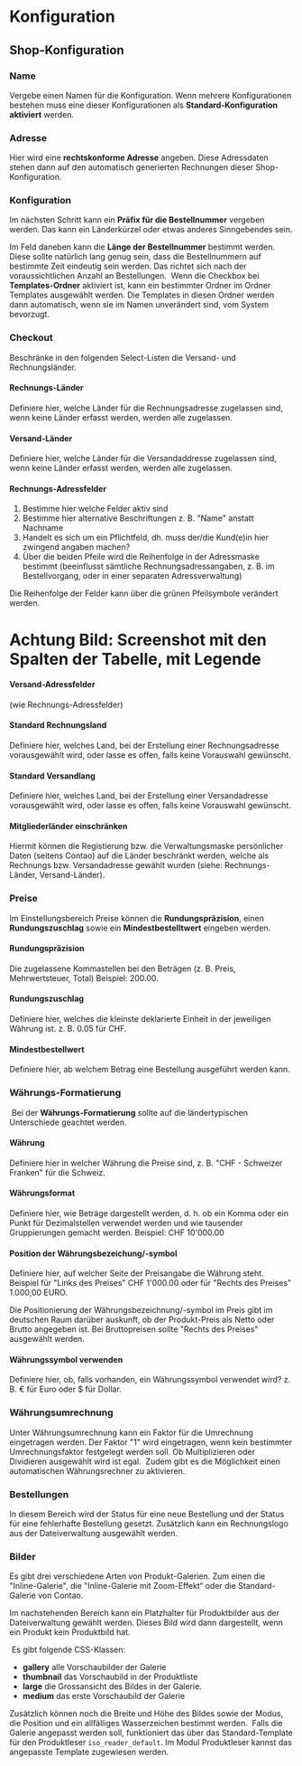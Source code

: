 # Konfiguration


## Shop-Konfiguration

### Name

Vergebe einen Namen für die Konfiguration. Wenn mehrere Konfigurationen bestehen muss eine dieser Konfigurationen als **Standard-Konfiguration aktiviert** werden.


### Adresse

Hier wird eine **rechtskonforme Adresse** angeben. Diese Adressdaten stehen dann auf den automatisch generierten Rechnungen dieser Shop-Konfiguration.


### Konfiguration

Im nächsten Schritt kann ein **Präfix für die Bestellnummer** vergeben werden. Das kann ein Länderkürzel oder etwas anderes Sinngebendes sein.

Im Feld daneben kann die **Länge der Bestellnummer** bestimmt werden. Diese sollte natürlich lang genug sein, dass die Bestellnummern auf bestimmte Zeit eindeutig sein werden. Das richtet sich nach der voraussichtlichen Anzahl an Bestellungen.
 Wenn die Checkbox bei **Templates-Ordner** aktiviert ist, kann ein bestimmter Ordner im Ordner Templates ausgewählt werden. Die Templates in diesen Ordner werden dann automatisch, wenn sie im Namen unverändert sind, vom System bevorzugt. 

### Checkout

Beschränke in den folgenden Select-Listen die Versand- und Rechnungsländer.


#### Rechnungs-Länder

Definiere hier, welche Länder für die Rechnungsadresse zugelassen sind, wenn keine Länder erfasst werden, werden alle zugelassen.


#### Versand-Länder

Definiere hier, welche Länder für die Versandaddresse zugelassen sind, wenn keine Länder erfasst werden, werden alle zugelassen.


#### Rechnungs-Adressfelder

1. Bestimme hier welche Felder aktiv sind
2. Bestimme hier alternative Beschriftungen z. B. "Name" anstatt Nachname
3. Handelt es sich um ein Pflichtfeld, dh. muss der/die Kund(e)in hier zwingend angaben machen?
4. Über die beiden Pfeile wird die Reihenfolge in der Adressmaske bestimmt (beeinflusst sämtliche Rechnungsadressangaben, z. B. im Bestellvorgang, oder in einer separaten Adressverwaltung)

Die Reihenfolge der Felder kann über die grünen Pfeilsymbole verändert werden.



# Achtung Bild: Screenshot mit den Spalten der Tabelle, mit Legende


#### Versand-Adressfelder

(wie Rechnungs-Adressfelder)


#### Standard Rechnungsland

Definiere hier, welches Land, bei der Erstellung einer Rechnungsadresse vorausgewählt wird, oder lasse es offen, falls keine Vorauswahl gewünscht.


#### Standard Versandlang

Definiere hier, welches Land, bei der Erstellung einer Versandadresse vorausgewählt wird, oder lasse es offen, falls  keine Vorauswahl gewünscht.


#### Mitgliederländer einschränken

Hiermit können die Registierung bzw. die Verwaltungsmaske persönlicher Daten (seitens Contao) auf die Länder beschränkt werden, welche als Rechnungs bzw. Versandadresse gewählt wurden (siehe: Rechnungs-Länder, Versand-Länder).


### Preise

Im Einstellungsbereich Preise können die **Rundungspräzision**, einen **Rundungszuschlag** sowie ein **Mindestbestelltwert** eingeben werden.

#### Rundungspräzision

Die zugelassene Kommastellen bei den Beträgen (z. B. Preis, Mehrwertsteuer, Total) Beispiel: 200.00.


#### Rundungszuschlag

Definiere hier, welches die kleinste deklarierte Einheit in der jeweiligen Währung ist. z. B. 0.05 für CHF.


#### Mindestbestellwert

Definiere hier, ab welchem Betrag eine Bestellung ausgeführt werden kann.


### Währungs-Formatierung
 Bei der **Währungs-Formatierung** sollte auf die ländertypischen Unterschiede geachtet werden.

#### Währung

Definiere hier in welcher Währung die Preise sind, z. B. "CHF - Schweizer Franken" für die Schweiz.


#### Währungsformat

Definiere hier, wie Beträge dargestellt werden, d. h. ob ein Komma oder ein Punkt für Dezimalstellen verwendet werden und wie tausender Gruppierungen gemacht werden. Beispiel: CHF 10'000.00


#### Position der Währungsbezeichung/-symbol

Definiere hier, auf welcher Seite der Preisangabe die Währung steht. Beispiel für "Links des Preises" CHF 1'000.00 oder für "Rechts des Preises" 1.000,00 EURO.

Die Positionierung der Währungsbezeichnung/-symbol im Preis gibt im deutschen Raum darüber auskunft, ob der Produkt-Preis als Netto oder Brutto angegeben ist. Bei Bruttopreisen sollte "Rechts des Preises" ausgewählt werden.


#### Währungssymbol verwenden

Definiere hier, ob, falls vorhanden, ein Währungssymbol verwendet wird? z. B. € für Euro oder $ für Dollar.


### Währungsumrechnung

Unter Währungsumrechnung kann ein Faktor für die Umrechnung eingetragen werden. Der Faktor "1" wird eingetragen, wenn kein bestimmter Umrechnungsfaktor festgelegt werden soll. Ob  Multiplizieren oder Dividieren ausgewählt wird ist egal.
 Zudem gibt es die Möglichkeit einen automatischen Währungsrechner zu aktivieren.


### Bestellungen

In diesem Bereich wird der Status für eine neue Bestellung und der Status für eine fehlerhafte Bestellung gesetzt. Zusätzlich kann ein Rechnungslogo aus der Dateiverwaltung ausgewählt werden.


### Bilder

Es gibt drei verschiedene Arten von Produkt-Galerien. Zum einen die "Inline-Galerie", die  "Inline-Galerie mit Zoom-Effekt“ oder die Standard-Galerie von Contao.

Im nachstehenden Bereich kann ein Platzhalter für Produktbilder aus der Dateiverwaltung gewählt werden. Dieses Bild wird dann dargestellt, wenn ein Produkt kein Produktbild hat.

 Es gibt folgende CSS-Klassen:


* **gallery** alle Vorschaubilder der Galerie
* **thumbnail** das Vorschaubild in der Produktliste
* **large** die Grossansicht des Bildes in der Galerie.
* **medium** das erste Vorschaubild der Galerie


Zusätzlich können noch die Breite und Höhe des Bildes sowie der Modus, die Position und ein allfälliges Wasserzeichen bestimmt werden. 
Falls die Galerie angepasst werden soll, funktioniert das über das Standard-Template für den Produktleser `iso_reader_default`. Im Modul Produktleser kannst das angepasste Template zugewiesen werden.